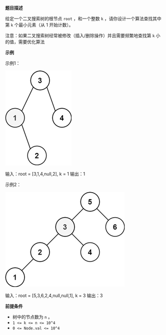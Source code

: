 **题目描述**

给定一个二叉搜索树的根节点 `root` ，和一个整数 `k` ，请你设计一个算法查找其中第 `k` 个最小元素（从 1 开始计数）。

注意：如果二叉搜索树经常被修改（插入/删除操作）并且需要频繁地查找第 `k` 小的值，需要优化算法



**示例**

示例1：

![kthtree1](.\img\kthtree1.jpg)

输入：root = [3,1,4,null,2],  k = 1
输出：1

示例2：

![kthtree2](.\img\kthtree2.jpg)

输入：root = [5,3,6,2,4,null,null,1], k = 3
输出：3



**前提条件**

- 树中的节点数为 `n` 。
- `1 <= k <= n <= 10^4`
- `0 <= Node.val <= 10^4`
